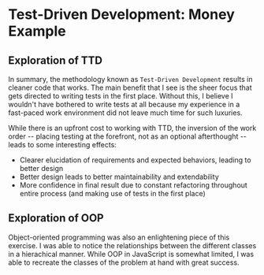# Test-Driven Development: Money Example

## Exploration of TTD

In summary, the methodology known as `Test-Driven Development` results in cleaner code that works. The main benefit that I see is the sheer focus that gets directed to writing tests in the first place. Without this, I believe I wouldn't have bothered to write tests at all because my experience in a fast-paced work environment did not leave much time for such luxuries.

While there is an upfront cost to working with TTD, the inversion of the work order -- placing testing at the forefront, not as an optional afterthought -- leads to some interesting effects:

- Clearer elucidation of requirements and expected behaviors, leading to better design
- Better design leads to better maintainability and extendability
- More confidence in final result due to constant refactoring throughout entire process (and making use of tests in the first place)

## Exploration of OOP

Object-oriented programming was also an enlightening piece of this exercise. I was able to notice the relationships between the different classes in a hierachical manner. While OOP in JavaScript is somewhat limited, I was able to recreate the classes of the problem at hand with great success.
